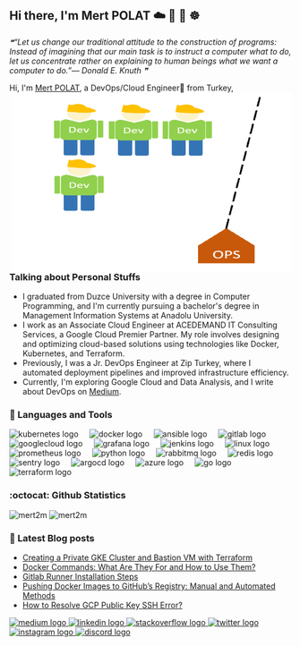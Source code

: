 ## Hi there, I'm Mert POLAT ☁️ 🐧 🐳 ☸️


<!--STARTS_HERE_QUOTE_README-->
<i>❝“Let us change our traditional attitude to the construction of programs: Instead of imagining that our main task is to instruct a computer what to do, let us concentrate rather on explaining to human beings what we want a computer to do.”— Donald E. Knuth   ❞</i>
<!--ENDS_HERE_QUOTE_README-->

Hi, I'm [Mert POLAT](https://www.linkedin.com/in/mertt-polat/), a DevOps/Cloud Engineer🚀 from Turkey, 
<img align="right" alt="GIF" src="1609095319385.gif?raw=true" width="500" height="320" />

### Talking about Personal Stuffs

- I graduated from Duzce University with a degree in Computer Programming, and I'm currently pursuing a bachelor's degree in Management Information Systems at Anadolu University.
- I work as an Associate Cloud Engineer at ACEDEMAND IT Consulting Services, a Google Cloud Premier Partner. My role involves designing and optimizing cloud-based solutions using technologies like Docker, Kubernetes, and Terraform.
- Previously, I was a Jr. DevOps Engineer at Zip Turkey, where I automated deployment pipelines and improved infrastructure efficiency.
- Currently, I'm exploring Google Cloud and Data Analysis, and I write about DevOps on [Medium](https://medium.com/@merttpolat).


### 🧰 Languages and Tools
<p align="left">   <img src="https://img.shields.io/badge/Kubernetes-326CE5?logo=kubernetes&logoColor=white&style=for-the-badge" height="30" alt="kubernetes logo"  />
  <img width="12" />
  <img src="https://img.shields.io/badge/Docker-2496ED?logo=docker&logoColor=white&style=for-the-badge" height="30" alt="docker logo"  />
  <img width="12" />
  <img src="https://img.shields.io/badge/Ansible-EE0000?logo=ansible&logoColor=white&style=for-the-badge" height="30" alt="ansible logo"  />
  <img width="12" />
  <img src="https://img.shields.io/badge/GitLab-FC6D26?logo=gitlab&logoColor=black&style=for-the-badge" height="30" alt="gitlab logo"  />
  <img width="12" />
  <img src="https://img.shields.io/badge/Google Cloud-4285F4?logo=googlecloud&logoColor=white&style=for-the-badge" height="30" alt="googlecloud logo"  />
  <img width="12" />
  <img src="https://img.shields.io/badge/Grafana-F46800?logo=grafana&logoColor=black&style=for-the-badge" height="30" alt="grafana logo"  />
  <img width="12" />
  <img src="https://img.shields.io/badge/Jenkins-D24939?logo=jenkins&logoColor=white&style=for-the-badge" height="30" alt="jenkins logo"  />
  <img width="12" />
  <img src="https://img.shields.io/badge/Linux-FCC624?logo=linux&logoColor=black&style=for-the-badge" height="30" alt="linux logo"  />
  <img width="12" />
  <img src="https://img.shields.io/badge/Prometheus-E6522C?logo=prometheus&logoColor=white&style=for-the-badge" height="30" alt="prometheus logo"  />
  <img width="12" />
  <img src="https://img.shields.io/badge/Python-3776AB?logo=python&logoColor=white&style=for-the-badge" height="30" alt="python logo"  />
  <img width="12" />
  <img src="https://img.shields.io/badge/RabbitMQ-FF6600?logo=rabbitmq&logoColor=black&style=for-the-badge" height="30" alt="rabbitmq logo"  />
  <img width="12" />
  <img src="https://img.shields.io/badge/Redis-DC382D?logo=redis&logoColor=white&style=for-the-badge" height="30" alt="redis logo"  />
  <img width="12" />
  <img src="https://img.shields.io/badge/Sentry-362D59?logo=sentry&logoColor=white&style=for-the-badge" height="30" alt="sentry logo"  />
  <img width="12" />
  <img src="https://img.shields.io/badge/Argo-EF7B4D?logo=argo&logoColor=black&style=for-the-badge" height="30" alt="argocd logo"  />
  <img width="12" />
  <img src="https://img.shields.io/badge/Microsoft Azure-0078D4?logo=microsoftazure&logoColor=white&style=for-the-badge" height="30" alt="azure logo"  />
  <img width="12" />
  <img src="https://img.shields.io/badge/Go-00ADD8?logo=go&logoColor=white&style=for-the-badge" height="30" alt="go logo"  />
  <img width="12" />
  <img src="https://img.shields.io/badge/Terraform-7B42BC?logo=terraform&logoColor=white&style=for-the-badge" height="30" alt="terraform logo"  />
</p>




### :octocat: Github Statistics
<p align="left">
<img  src="https://github-readme-stats.vercel.app/api?username=mert2m&show_icons=true&theme=radical" alt="mert2m" width="480" height="180" />
<img src="https://github-readme-stats.vercel.app/api/top-langs/?username=mert2m&layout=compact&hide=html&theme=radical" alt="mert2m"/>
</p>


### :card_index: Latest Blog posts
<!-- BLOG-POST-LIST:START -->
- [Creating a Private GKE Cluster and Bastion VM with Terraform](https://medium.com/devopsturkiye/creating-a-private-gke-cluster-and-bastion-vm-with-terraform-004b164f86f2?source=rss-5900ce6c3f47------2)
- [Docker Commands: What Are They For and How to Use Them?](https://medium.com/devopsturkiye/docker-commands-what-are-they-for-and-how-to-use-them-883e135eac02?source=rss-5900ce6c3f47------2)
- [Gitlab Runner Installation Steps](https://medium.com/t%C3%BCrk-telekom-bulut-teknolojileri/gitlab-runner-installation-steps-2e2b5c11ffd6?source=rss-5900ce6c3f47------2)
- [Pushing Docker Images to GitHub’s Registry: Manual and Automated Methods](https://medium.com/devopsturkiye/pushing-docker-images-to-githubs-registry-manual-and-automated-methods-19cce3544eb1?source=rss-5900ce6c3f47------2)
- [How to Resolve GCP Public Key SSH Error?](https://medium.com/devopsturkiye/how-to-resolve-gcp-public-key-ssh-error-315742b909ef?source=rss-5900ce6c3f47------2)
<!-- BLOG-POST-LIST:END -->

<div align="left">
  <a href="https://medium.com/@merttpolat" target="_blank">
    <img src="https://img.shields.io/static/v1?message=Medium&logo=medium&label=&color=12100E&logoColor=white&labelColor=&style=for-the-badge" height="35" alt="medium logo"  />
  </a>
  <a href="https://www.linkedin.com/in/mertt-polat/" target="_blank">
    <img src="https://img.shields.io/static/v1?message=LinkedIn&logo=linkedin&label=&color=0077B5&logoColor=white&labelColor=&style=for-the-badge" height="35" alt="linkedin logo"  />
  </a>
  <a href="https://stackoverflow.com/users/16855444" target="_blank">
    <img src="https://img.shields.io/static/v1?message=Stackoverflow&logo=stackoverflow&label=&color=FE7A16&logoColor=white&labelColor=&style=for-the-badge" height="35" alt="stackoverflow logo"  />
  </a>
  <a href="https://twitter.com/devmertops" target="_blank">
    <img src="https://img.shields.io/static/v1?message=Twitter&logo=twitter&label=&color=1DA1F2&logoColor=white&labelColor=&style=for-the-badge" height="35" alt="twitter logo"  />
  </a>
  <a href="https://instagram.com/mmertt.polat" target="_blank">
    <img src="https://img.shields.io/static/v1?message=Instagram&logo=instagram&label=&color=E4405F&logoColor=white&labelColor=&style=for-the-badge" height="35" alt="instagram logo"  />
  </a>
  <a href="https://discord.gg/#7036" target="_blank">
    <img src="https://img.shields.io/static/v1?message=Discord&logo=discord&label=&color=7289DA&logoColor=white&labelColor=&style=for-the-badge" height="35" alt="discord logo"  />
  </a>
</div>
